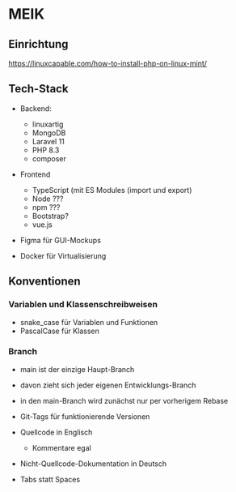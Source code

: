 # MEIK

## Einrichtung

https://linuxcapable.com/how-to-install-php-on-linux-mint/

## Tech-Stack

- Backend:
  - linuxartig
  - MongoDB
  - Laravel 11
  - PHP 8.3
  - composer
- Frontend
  - TypeScript (mit ES Modules (import und export)
  - Node ???
  - npm ???
  - Bootstrap?
  - vue.js

- Figma für GUI-Mockups

- Docker für Virtualisierung


## Konventionen

### Variablen und Klassenschreibweisen
- snake_case für Variablen und Funktionen
- PascalCase für Klassen

### Branch
- main ist der einzige Haupt-Branch
- davon zieht sich jeder eigenen Entwicklungs-Branch
- in den main-Branch wird zunächst nur per vorherigem Rebase
- Git-Tags für funktionierende Versionen

- Quellcode in Englisch
  - Kommentare egal

- Nicht-Quellcode-Dokumentation in Deutsch

- Tabs statt Spaces
